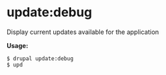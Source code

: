 # update:debug
Display current updates available for the application

**Usage:**
```
$ drupal update:debug
$ upd  
```
